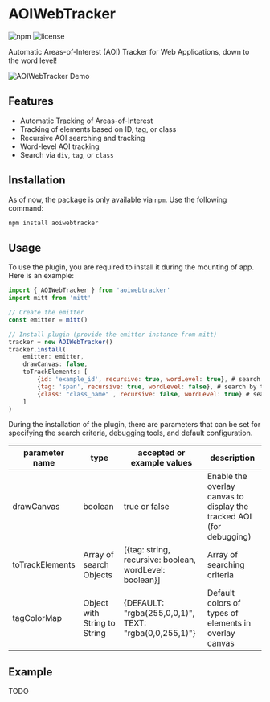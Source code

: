 # AOIWebTracker
![npm](https://img.shields.io/npm/v/aoiwebtracker)
![license](https://img.shields.io/github/license/oele-isis-vanderbilt/AOIWebTracker)

Automatic Areas-of-Interest (AOI) Tracker for Web Applications, down to the word level!

![AOIWebTracker Demo](https://user-images.githubusercontent.com/40870026/214149541-997e9243-042b-4e65-a9f5-c458cd104d4a.gif)

## Features
* Automatic Tracking of Areas-of-Interest
* Tracking of elements based on ID, tag, or class
* Recursive AOI searching and tracking
* Word-level AOI tracking
* Search via `div`, `tag`, or `class`

## Installation
As of now, the package is only available via ``npm``. Use the following command:

```bash
npm install aoiwebtracker
```

## Usage

To use the plugin, you are required to install it during the mounting of app. Here is an example:

```js
import { AOIWebTracker } from 'aoiwebtracker'
import mitt from 'mitt'

// Create the emitter
const emitter = mitt()

// Install plugin (provide the emitter instance from mitt)
tracker = new AOIWebTracker()
tracker.install(
    emitter: emitter,
    drawCanvas: false,
    toTrackElements: [
        {id: 'example_id', recursive: true, wordLevel: true}, # search by id
        {tag: 'span', recursive: true, wordLevel: false}, # search by tag
        {class: "class_name" , recursive: false, wordLevel: true} # search by class
    ]
)
```

During the installation of the plugin, there are parameters that can be set for specifying the search criteria, debugging tools, and default configuration.

| parameter name  | type                         | accepted or example values                              | description                                                          |
|-----------------|------------------------------|---------------------------------------------------------|----------------------------------------------------------------------|
| drawCanvas      | boolean                      | true or false                                           | Enable the overlay canvas to display the tracked AOI (for debugging) |
| toTrackElements | Array of search Objects      | [{tag: string, recursive: boolean, wordLevel: boolean}] | Array of searching criteria                                          |
| tagColorMap     | Object with String to String | {DEFAULT: "rgba(255,0,0,1)", TEXT: "rgba(0,0,255,1)"}   | Default colors of types of elements in overlay canvas                |

## Example

TODO
